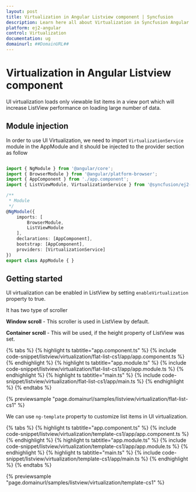 ```yaml
---
layout: post
title: Virtualization in Angular Listview component | Syncfusion
description: Learn here all about Virtualization in Syncfusion Angular Listview component of Syncfusion Essential JS 2 and more.
platform: ej2-angular
control: Virtualization 
documentation: ug
domainurl: ##DomainURL##
---
```


# Virtualization in Angular Listview component

UI virtualization loads only viewable list items in a view port which will increase ListView performance on loading large number of data.

## Module injection

In order to use UI Virtualization, we need to import `VirtualizationService` module in the AppModule and it should be injected to the provider section as follow

```typescript

import { NgModule } from '@angular/core';
import { BrowserModule } from '@angular/platform-browser';
import { AppComponent } from './app.component';
import { ListViewModule, VirtualizationService } from '@syncfusion/ej2-angular-lists';

/**
 * Module
 */
@NgModule({
    imports: [
        BrowserModule,
        ListViewModule
    ],
    declarations: [AppComponent],
    bootstrap: [AppComponent],
    providers: [VirtualizationService]
})
export class AppModule { }

```

## Getting started

UI virtualization can be enabled in ListView by setting `enableVirtualization` property to true.

It has two type of scroller

**Window scroll** - This scroller is used in ListView by default.

**Container scroll** - This will be used, if the height property of ListView was set.

{% tabs %}
{% highlight ts tabtitle="app.component.ts" %}
{% include code-snippet/listview/virtualization/flat-list-cs1/app/app.component.ts %}
{% endhighlight %}
{% highlight ts tabtitle="app.module.ts" %}
{% include code-snippet/listview/virtualization/flat-list-cs1/app/app.module.ts %}
{% endhighlight %}
{% highlight ts tabtitle="main.ts" %}
{% include code-snippet/listview/virtualization/flat-list-cs1/app/main.ts %}
{% endhighlight %}
{% endtabs %}
  
{% previewsample "page.domainurl/samples/listview/virtualization/flat-list-cs1" %}

We can use `ng-template` property to customize list items in UI virtualization.

{% tabs %}
{% highlight ts tabtitle="app.component.ts" %}
{% include code-snippet/listview/virtualization/template-cs1/app/app.component.ts %}
{% endhighlight %}
{% highlight ts tabtitle="app.module.ts" %}
{% include code-snippet/listview/virtualization/template-cs1/app/app.module.ts %}
{% endhighlight %}
{% highlight ts tabtitle="main.ts" %}
{% include code-snippet/listview/virtualization/template-cs1/app/main.ts %}
{% endhighlight %}
{% endtabs %}
  
{% previewsample "page.domainurl/samples/listview/virtualization/template-cs1" %}
